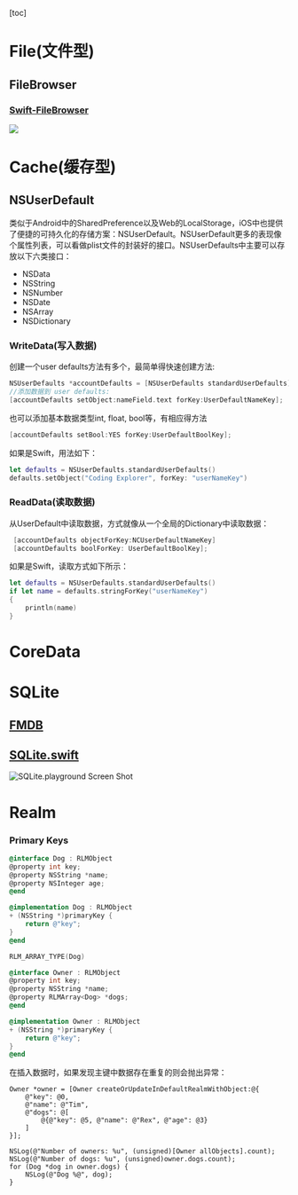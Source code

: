 [toc]

# File(文件型)
## FileBrowser
### [Swift-FileBrowser](https://github.com/marmelroy/FileBrowser)
![](https://camo.githubusercontent.com/5ea19d119a5426eeca3edbe750c280617f804aa0/687474703a2f2f692e67697068792e636f6d2f336f3667615936794c516b686a696f6b35572e676966)
# Cache(缓存型)

## NSUserDefault

类似于Android中的SharedPreference以及Web的LocalStorage，iOS中也提供了便捷的可持久化的存储方案：NSUserDefault。NSUserDefault更多的表现像个属性列表，可以看做plist文件的封装好的接口。NSUserDefaults中主要可以存放以下六类接口：

- NSData
- NSString
- NSNumber
- NSDate
- NSArray
- NSDictionary

### WriteData(写入数据)

创建一个user defaults方法有多个，最简单得快速创建方法:   

``` objective-c
NSUserDefaults *accountDefaults = [NSUserDefaults standardUserDefaults];
//添加数据到 user defaults:
[accountDefaults setObject:nameField.text forKey:UserDefaultNameKey];
```

也可以添加基本数据类型int, float, bool等，有相应得方法

``` objective-c
[accountDefaults setBool:YES forKey:UserDefaultBoolKey];
```

如果是Swift，用法如下：

``` swift
let defaults = NSUserDefaults.standardUserDefaults()
defaults.setObject("Coding Explorer", forKey: "userNameKey")
```

### ReadData(读取数据)

从UserDefault中读取数据，方式就像从一个全局的Dictionary中读取数据：

``` objective-c
 [accountDefaults objectForKey:NCUserDefaultNameKey]
 [accountDefaults boolForKey: UserDefaultBoolKey];
```



如果是Swift，读取方式如下所示：

``` swift
let defaults = NSUserDefaults.standardUserDefaults()
if let name = defaults.stringForKey("userNameKey")
{
    println(name)
}
```



# CoreData



# SQLite

## [FMDB](https://github.com/ccgus/fmdb)

## [SQLite.swift](https://github.com/stephencelis/SQLite.swift)

![SQLite.playground Screen Shot](https://github.com/stephencelis/SQLite.swift/raw/master/Documentation/Resources/playground@2x.png)

# Realm
### Primary Keys
```objective-c
@interface Dog : RLMObject
@property int key;
@property NSString *name;
@property NSInteger age;
@end

@implementation Dog : RLMObject
+ (NSString *)primaryKey {
    return @"key";
}
@end

RLM_ARRAY_TYPE(Dog)

@interface Owner : RLMObject
@property int key;
@property NSString *name;
@property RLMArray<Dog> *dogs;
@end

@implementation Owner : RLMObject
+ (NSString *)primaryKey {
    return @"key";
}
@end
```
在插入数据时，如果发现主键中数据存在重复的则会抛出异常：
```
Owner *owner = [Owner createOrUpdateInDefaultRealmWithObject:@{
    @"key": @0,
    @"name": @"Tim",
    @"dogs": @[
        @{@"key": @5, @"name": @"Rex", @"age": @3}
    ]
}];

NSLog(@"Number of owners: %u", (unsigned)[Owner allObjects].count);
NSLog(@"Number of dogs: %u", (unsigned)owner.dogs.count);
for (Dog *dog in owner.dogs) {
    NSLog(@"Dog %@", dog);
}
```